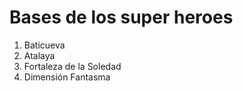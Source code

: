 # Bases de los super heroes

1. Baticueva
2. Atalaya
3. Fortaleza de la Soledad
4. Dimensión Fantasma
